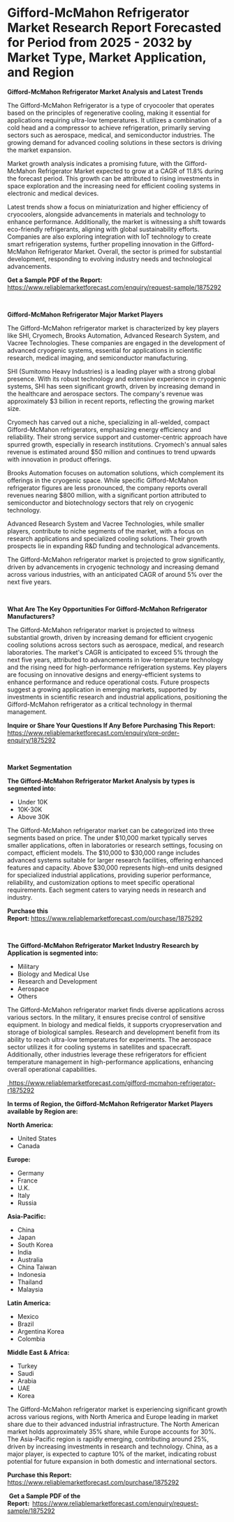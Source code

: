 <p><h1>Gifford-McMahon Refrigerator Market Research Report Forecasted for Period from 2025 -  2032 by Market Type, Market Application, and Region</h1></p><p><strong>Gifford-McMahon Refrigerator Market Analysis and Latest Trends</strong></p>
<p><p>The Gifford-McMahon Refrigerator is a type of cryocooler that operates based on the principles of regenerative cooling, making it essential for applications requiring ultra-low temperatures. It utilizes a combination of a cold head and a compressor to achieve refrigeration, primarily serving sectors such as aerospace, medical, and semiconductor industries. The growing demand for advanced cooling solutions in these sectors is driving the market expansion.</p><p>Market growth analysis indicates a promising future, with the Gifford-McMahon Refrigerator Market expected to grow at a CAGR of 11.8% during the forecast period. This growth can be attributed to rising investments in space exploration and the increasing need for efficient cooling systems in electronic and medical devices. </p><p>Latest trends show a focus on miniaturization and higher efficiency of cryocoolers, alongside advancements in materials and technology to enhance performance. Additionally, the market is witnessing a shift towards eco-friendly refrigerants, aligning with global sustainability efforts. Companies are also exploring integration with IoT technology to create smart refrigeration systems, further propelling innovation in the Gifford-McMahon Refrigerator Market. Overall, the sector is primed for substantial development, responding to evolving industry needs and technological advancements.</p></p>
<p><strong>Get a Sample PDF of the Report:&nbsp;</strong> <a href="https://www.reliablemarketforecast.com/enquiry/request-sample/1875292?utm_campaign=3345&utm_medium=2&utm_source=Github&utm_content=ia&utm_term=12042025&utm_id=gifford-mcmahon-refrigerator">https://www.reliablemarketforecast.com/enquiry/request-sample/1875292</a></p>
<p>&nbsp;</p>
<p><strong>Gifford-McMahon Refrigerator Major Market Players</strong></p>
<p><p>The Gifford-McMahon refrigerator market is characterized by key players like SHI, Cryomech, Brooks Automation, Advanced Research System, and Vacree Technologies. These companies are engaged in the development of advanced cryogenic systems, essential for applications in scientific research, medical imaging, and semiconductor manufacturing.</p><p>SHI (Sumitomo Heavy Industries) is a leading player with a strong global presence. With its robust technology and extensive experience in cryogenic systems, SHI has seen significant growth, driven by increasing demand in the healthcare and aerospace sectors. The company's revenue was approximately $3 billion in recent reports, reflecting the growing market size.</p><p>Cryomech has carved out a niche, specializing in all-welded, compact Gifford-McMahon refrigerators, emphasizing energy efficiency and reliability. Their strong service support and customer-centric approach have spurred growth, especially in research institutions. Cryomech's annual sales revenue is estimated around $50 million and continues to trend upwards with innovation in product offerings.</p><p>Brooks Automation focuses on automation solutions, which complement its offerings in the cryogenic space. While specific Gifford-McMahon refrigerator figures are less pronounced, the company reports overall revenues nearing $800 million, with a significant portion attributed to semiconductor and biotechnology sectors that rely on cryogenic technology.</p><p>Advanced Research System and Vacree Technologies, while smaller players, contribute to niche segments of the market, with a focus on research applications and specialized cooling solutions. Their growth prospects lie in expanding R&D funding and technological advancements.</p><p>The Gifford-McMahon refrigerator market is projected to grow significantly, driven by advancements in cryogenic technology and increasing demand across various industries, with an anticipated CAGR of around 5% over the next five years.</p></p>
<p>&nbsp;</p>
<p><strong>What Are The Key Opportunities For Gifford-McMahon Refrigerator Manufacturers?</strong></p>
<p><p>The Gifford-McMahon refrigerator market is projected to witness substantial growth, driven by increasing demand for efficient cryogenic cooling solutions across sectors such as aerospace, medical, and research laboratories. The market's CAGR is anticipated to exceed 5% through the next five years, attributed to advancements in low-temperature technology and the rising need for high-performance refrigeration systems. Key players are focusing on innovative designs and energy-efficient systems to enhance performance and reduce operational costs. Future prospects suggest a growing application in emerging markets, supported by investments in scientific research and industrial applications, positioning the Gifford-McMahon refrigerator as a critical technology in thermal management.</p></p>
<p><strong>Inquire or Share Your Questions If Any Before Purchasing This Report:</strong> <a href="https://www.reliablemarketforecast.com/enquiry/pre-order-enquiry/1875292?utm_campaign=3345&utm_medium=2&utm_source=Github&utm_content=ia&utm_term=12042025&utm_id=gifford-mcmahon-refrigerator">https://www.reliablemarketforecast.com/enquiry/pre-order-enquiry/1875292</a></p>
<p>&nbsp;</p>
<p><strong>Market Segmentation</strong></p>
<p><strong>The Gifford-McMahon Refrigerator Market Analysis by types is segmented into:</strong></p>
<p><ul><li>Under 10K</li><li>10K-30K</li><li>Above 30K</li></ul></p>
<p><p>The Gifford-McMahon refrigerator market can be categorized into three segments based on price. The under $10,000 market typically serves smaller applications, often in laboratories or research settings, focusing on compact, efficient models. The $10,000 to $30,000 range includes advanced systems suitable for larger research facilities, offering enhanced features and capacity. Above $30,000 represents high-end units designed for specialized industrial applications, providing superior performance, reliability, and customization options to meet specific operational requirements. Each segment caters to varying needs in research and industry.</p></p>
<p><strong>Purchase this Report:&nbsp;</strong><a href="https://www.reliablemarketforecast.com/purchase/1875292?utm_campaign=3345&utm_medium=2&utm_source=Github&utm_content=ia&utm_term=12042025&utm_id=gifford-mcmahon-refrigerator">https://www.reliablemarketforecast.com/purchase/1875292</a></p>
<p>&nbsp;</p>
<p><strong>The Gifford-McMahon Refrigerator Market Industry Research by Application is segmented into:</strong></p>
<p><ul><li>Military</li><li>Biology and Medical Use</li><li>Research and Development</li><li>Aerospace</li><li>Others</li></ul></p>
<p><p>The Gifford-McMahon refrigerator market finds diverse applications across various sectors. In the military, it ensures precise control of sensitive equipment. In biology and medical fields, it supports cryopreservation and storage of biological samples. Research and development benefit from its ability to reach ultra-low temperatures for experiments. The aerospace sector utilizes it for cooling systems in satellites and spacecraft. Additionally, other industries leverage these refrigerators for efficient temperature management in high-performance applications, enhancing overall operational capabilities.</p></p>
<p><a href="https://www.reliablemarketforecast.com/gifford-mcmahon-refrigerator-r1875292?utm_campaign=3345&utm_medium=2&utm_source=Github&utm_content=ia&utm_term=12042025&utm_id=gifford-mcmahon-refrigerator">&nbsp;https://www.reliablemarketforecast.com/gifford-mcmahon-refrigerator-r1875292</a></p>
<p><strong>In terms of Region, the Gifford-McMahon Refrigerator Market Players available by Region are:</strong></p>
<p>
    <p> <strong> North America: </strong>
        <ul>
            <li>United States</li>
            <li>Canada</li>
        </ul>
        </p> 
    <p> <strong> Europe: </strong>
        <ul>
            <li>Germany</li>
            <li>France</li>
            <li>U.K.</li>
            <li>Italy</li>
            <li>Russia</li>
        </ul>
        </p> 
    <p> <strong> Asia-Pacific: </strong>
        <ul>
            <li>China</li>
            <li>Japan</li>
            <li>South Korea</li>
            <li>India</li>
            <li>Australia</li>
            <li>China Taiwan</li>
            <li>Indonesia</li>
            <li>Thailand</li>
            <li>Malaysia</li>
        </ul>
        </p> 
    <p> <strong> Latin America: </strong>
        <ul>
            <li>Mexico</li>
            <li>Brazil</li>
            <li>Argentina Korea</li>
            <li>Colombia</li>
        </ul>
        </p> 
    <p> <strong> Middle East & Africa: </strong>
        <ul>
            <li>Turkey</li>
            <li>Saudi</li>
            <li>Arabia</li>
            <li>UAE</li>
            <li>Korea</li>
        </ul>
    </p>
    </p>
<p><p>The Gifford-McMahon refrigerator market is experiencing significant growth across various regions, with North America and Europe leading in market share due to their advanced industrial infrastructure. The North American market holds approximately 35% share, while Europe accounts for 30%. The Asia-Pacific region is rapidly emerging, contributing around 25%, driven by increasing investments in research and technology. China, as a major player, is expected to capture 10% of the market, indicating robust potential for future expansion in both domestic and international sectors.</p></p>
<p><strong>Purchase this Report: </strong><a href="https://www.reliablemarketforecast.com/purchase/1875292?utm_campaign=3345&utm_medium=2&utm_source=Github&utm_content=ia&utm_term=12042025&utm_id=gifford-mcmahon-refrigerator">https://www.reliablemarketforecast.com/purchase/1875292</a></p>
<p>&nbsp;<strong>Get a Sample PDF of the Report:&nbsp;&nbsp;</strong><a href="https://www.reliablemarketforecast.com/enquiry/request-sample/1875292?utm_campaign=3345&utm_medium=2&utm_source=Github&utm_content=ia&utm_term=12042025&utm_id=gifford-mcmahon-refrigerator">https://www.reliablemarketforecast.com/enquiry/request-sample/1875292</a></p>
<p><strong></strong></p>
<p><p></p><p></p><p></p></p>